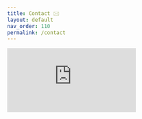 ```yaml
---
title: Contact 🖂
layout: default
nav_order: 110
permalink: /contact
---
```


<div class="responsive-iframe-container">
  <iframe src="https://docs.google.com/forms/d/e/1FAIpQLSdQgB7Aw7cdLq2ng6Stj-KTayaxvqaDmWC6Ourq5sMZkLAirw/viewform?embedded=true"
          frameborder="0" marginheight="0" marginwidth="0" loading="lazy">
    Loading…
  </iframe>
</div>


